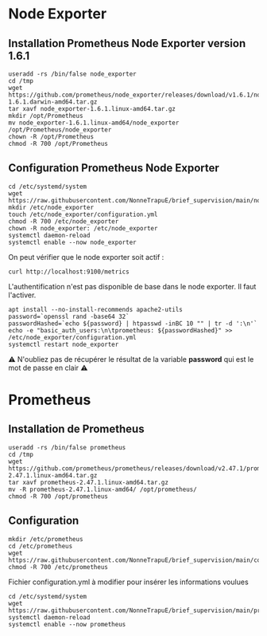 # Node Exporter

## Installation Prometheus Node Exporter version 1.6.1

```
useradd -rs /bin/false node_exporter
cd /tmp
wget https://github.com/prometheus/node_exporter/releases/download/v1.6.1/node_exporter-1.6.1.darwin-amd64.tar.gz
tar xavf node_exporter-1.6.1.linux-amd64.tar.gz
mkdir /opt/Prometheus
mv node_exporter-1.6.1.linux-amd64/node_exporter /opt/Prometheus/node_exporter
chown -R /opt/Prometheus
chmod -R 700 /opt/Prometheus
```

## Configuration Prometheus Node Exporter

```
cd /etc/systemd/system
wget https://raw.githubusercontent.com/NonneTrapuE/brief_supervision/main/node_exporter.service
mkdir /etc/node_exporter
touch /etc/node_exporter/configuration.yml
chmod -R 700 /etc/node_exporter
chown -R node_exporter: /etc/node_exporter
systemctl daemon-reload
systemctl enable --now node_exporter
```

On peut vérifier que le node exporter soit actif :

```
curl http://localhost:9100/metrics
```

L'authentification n'est pas disponible de base dans le node exporter. Il faut l'activer.

```
apt install --no-install-recommends apache2-utils
password=`openssl rand -base64 32`
passwordHashed=`echo ${password} | htpasswd -inBC 10 "" | tr -d ':\n'`
echo -e "basic_auth_users:\n\tprometheus: ${passwordHashed}" >> /etc/node_exporter/configuration.yml
systemctl restart node_exporter
```

⚠️ N'oubliez pas de récupérer le résultat de la variable **password** qui est le mot de passe en clair ⚠️


# Prometheus

## Installation de Prometheus

```
useradd -rs /bin/false prometheus
cd /tmp
wget https://github.com/prometheus/prometheus/releases/download/v2.47.1/prometheus-2.47.1.linux-amd64.tar.gz
tar xavf prometheus-2.47.1.linux-amd64.tar.gz
mv -R prometheus-2.47.1.linux-amd64/ /opt/prometheus/
chmod -R 700 /opt/prometheus
```

## Configuration 

```
mkdir /etc/prometheus
cd /etc/prometheus
wget https://raw.githubusercontent.com/NonneTrapuE/brief_supervision/main/configuration.yml
chmod -R 700 /etc/prometheus
```

Fichier configuration.yml à modifier pour insérer les informations voulues

```
cd /etc/systemd/system
wget https://raw.githubusercontent.com/NonneTrapuE/brief_supervision/main/prometheus.service
systemctl daemon-reload
systemctl enable --now prometheus
```
